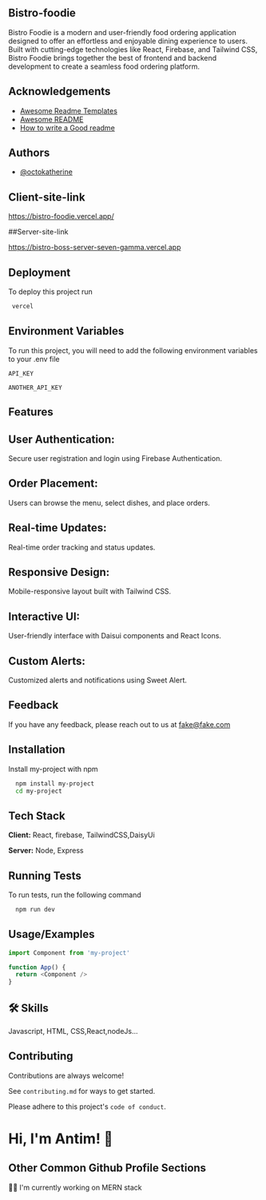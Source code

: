
## Bistro-foodie

Bistro Foodie is a modern and user-friendly food ordering application designed to offer an effortless and enjoyable dining experience to users. Built with cutting-edge technologies like React, Firebase, and Tailwind CSS, Bistro Foodie brings together the best of frontend and backend development to create a seamless food ordering platform.








## Acknowledgements

 - [Awesome Readme Templates](https://awesomeopensource.com/project/elangosundar/awesome-README-templates)
 - [Awesome README](https://github.com/matiassingers/awesome-readme)
 - [How to write a Good readme](https://bulldogjob.com/news/449-how-to-write-a-good-readme-for-your-github-project)


## Authors

- [@octokatherine](https://www.github.com/antim001)




## Client-site-link

https://bistro-foodie.vercel.app/


##Server-site-link

https://bistro-boss-server-seven-gamma.vercel.app
## Deployment

To deploy this project run

```bash
 vercel
```


## Environment Variables

To run this project, you will need to add the following environment variables to your .env file

`API_KEY`

`ANOTHER_API_KEY`


## Features

## User Authentication: 
Secure user registration and login using Firebase Authentication.

## Order Placement:
 Users can browse the menu, select dishes, and place orders.
## Real-time Updates: 
Real-time order tracking and status updates.
## Responsive Design:
 Mobile-responsive layout built with Tailwind CSS.

## Interactive UI:
 User-friendly interface with Daisui components and React Icons.
## Custom Alerts: 
Customized alerts and notifications using Sweet Alert.
## Feedback

If you have any feedback, please reach out to us at fake@fake.com





## Installation

Install my-project with npm

```bash
  npm install my-project
  cd my-project
```
    
## Tech Stack

**Client:** React, firebase, TailwindCSS,DaisyUi

**Server:** Node, Express


## Running Tests

To run tests, run the following command

```bash
  npm run dev
```


## Usage/Examples

```javascript
import Component from 'my-project'

function App() {
  return <Component />
}
```






## 🛠 Skills
Javascript, HTML, CSS,React,nodeJs...





## Contributing

Contributions are always welcome!

See `contributing.md` for ways to get started.

Please adhere to this project's `code of conduct`.


# Hi, I'm Antim! 👋


## Other Common Github Profile Sections
👩‍💻 I'm currently working on MERN stack




